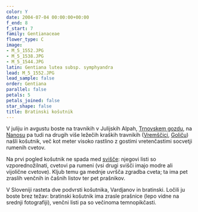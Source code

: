 ```yaml
---
color: Y
date: 2004-07-04 00:00:00+00:00
f_end: 8
f_start: 7
family: Gentianaceae
flower_type: C
image:
- M_5_1552.JPG
- M_5_1538.JPG
- M_5_1544.JPG
latin: Gentiana lutea subsp. symphyandra
lead: M_5_1552.JPG
lead_sample: false
order: Gentiana
parallel: false
petals: 5
petals_joined: false
star_shape: false
title: Bratinski košutnik
---
```

V juliju in avgustu boste na travnikih v Julijskih Alpah, [Trnovskem gozdu](../../hikes/malagora), na [Nanosu](../../hikes/nanos) pa tudi na drugih više ležečih kraških travnikih ([Vremščici](../../hikes/vremscica), [Goliču](../../hikes/golic)) našli košutnik, več kot meter visoko rastlino z gostimi vretenčastimi socvetji rumenih cvetov.

Na prvi pogled košutnik ne spada med [svišče](../genus/gentiana): njegovi listi so vzporednožilnati, cvetovi pa rumeni (vsi drugi svišči imajo modre ali vijolične cvetove). Kljub temu ga mednje uvršča zgradba cveta; ta ima pet zraslih venčnih in čašnih listov ter pet prašnikov.

V Sloveniji rasteta dve podvrsti košutnika, Vardjanov in bratinski. Ločili ju boste brez težav: bratinski košutnik ima zrasle prašnice (lepo vidne na srednji fotografiji), venčni listi pa so večinoma temnopikčasti.
